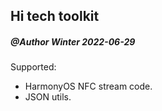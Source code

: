 
## Hi tech toolkit
##### @Author Winter 2022-06-29

Supported:
- HarmonyOS NFC stream code.
- JSON utils.